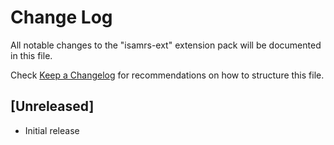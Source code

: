 # Change Log

All notable changes to the "isamrs-ext" extension pack will be documented in this file.

Check [Keep a Changelog](http://keepachangelog.com/) for recommendations on how to structure this file.

## [Unreleased]

- Initial release
